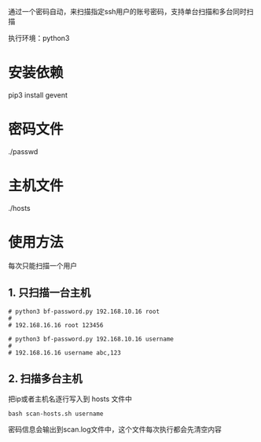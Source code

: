 
通过一个密码自动，来扫描指定ssh用户的账号密码，支持单台扫描和多台同时扫描

执行环境：python3

# 安装依赖
pip3 install gevent

# 密码文件
./passwd

# 主机文件
./hosts

# 使用方法
每次只能扫描一个用户

## 1. 只扫描一台主机

```
# python3 bf-password.py 192.168.10.16 root
#
# 192.168.16.16 root 123456
```
```
# python3 bf-password.py 192.168.10.16 username
#
# 192.168.16.16 username abc,123
```

## 2. 扫描多台主机
把ip或者主机名逐行写入到 hosts 文件中

```
bash scan-hosts.sh username
```
密码信息会输出到scan.log文件中，这个文件每次执行都会先清空内容
